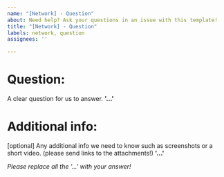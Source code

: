 ```yaml
---
name: "[Network] - Question"
about: Need help? Ask your questions in an issue with this template!
title: "[Network] - Question"
labels: network, question
assignees: ''

---
```


# Question:
A clear question for us to answer.
**'...'**

# Additional info:
[optional] Any additional info we need to know such as screenshots or a short video. (please send links to the attachments!)
**'...'**


*Please replace all the '...' with your answer!*
